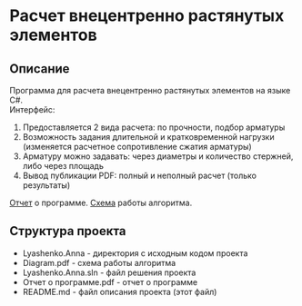 # Расчет внецентренно растянутых элементов
## Описание
Программа для расчета внецентренно растянутых элементов на языке C#. <br>
Интерфейс:
1.	Предоставляется 2 вида расчета: по прочности, подбор арматуры
2.	Возможность задания длительной и кратковременной нагрузки (изменяется расчетное сопротивление сжатия арматуры)
3.	Арматуру можно задавать: через диаметры и количество стержней, либо через площадь 
4.	Вывод публикации PDF: полный и неполный расчет (только результаты)

[Отчет](https://github.com/anna-lyashenko/eccentrically-stretched-elements/blob/8bb721a38d0a59b470e70c589f9e907d610b64ac/%D0%9E%D1%82%D1%87%D0%B5%D1%82%20%D0%BE%20%D0%BF%D1%80%D0%BE%D0%B3%D1%80%D0%B0%D0%BC%D0%BC%D0%B5.pdf) о программе.
[Схема](https://github.com/anna-lyashenko/eccentrically-stretched-elements/blob/b711b49abcf5d5ccbb56806246c3e52a58275b14/Diagram.pdf) работы алгоритма.
## Структура проекта
* Lyashenko.Anna - директория с исходным кодом проекта
* Diagram.pdf - схема работы алгоритма
* Lyashenko.Anna.sln - файл решения проекта
* Отчет о программе.pdf - отчет о программе
* README.md - файл описания проекта (этот файл)

